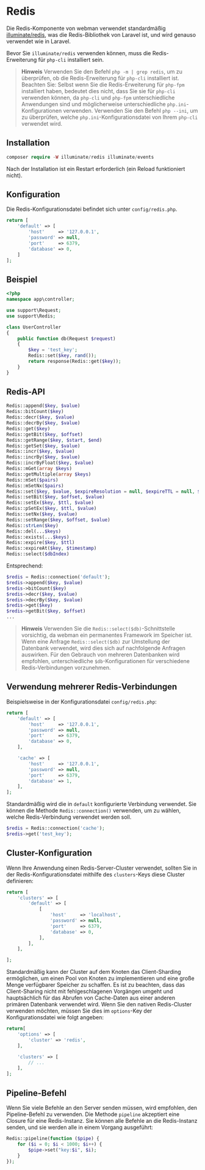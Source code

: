 # Redis

Die Redis-Komponente von webman verwendet standardmäßig [illuminate/redis](https://github.com/illuminate/redis), was die Redis-Bibliothek von Laravel ist, und wird genauso verwendet wie in Laravel.

Bevor Sie `illuminate/redis` verwenden können, muss die Redis-Erweiterung für `php-cli` installiert sein.

> **Hinweis**
> Verwenden Sie den Befehl `php -m | grep redis`, um zu überprüfen, ob die Redis-Erweiterung für `php-cli` installiert ist. Beachten Sie: Selbst wenn Sie die Redis-Erweiterung für `php-fpm` installiert haben, bedeutet dies nicht, dass Sie sie für `php-cli` verwenden können, da `php-cli` und `php-fpm` unterschiedliche Anwendungen sind und möglicherweise unterschiedliche `php.ini`-Konfigurationen verwenden. Verwenden Sie den Befehl `php --ini`, um zu überprüfen, welche `php.ini`-Konfigurationsdatei von Ihrem `php-cli` verwendet wird.

## Installation

```php
composer require -W illuminate/redis illuminate/events
```

Nach der Installation ist ein Restart erforderlich (ein Reload funktioniert nicht).

## Konfiguration
Die Redis-Konfigurationsdatei befindet sich unter `config/redis.php`.
```php
return [
    'default' => [
        'host'     => '127.0.0.1',
        'password' => null,
        'port'     => 6379,
        'database' => 0,
    ]
];
```

## Beispiel
```php
<?php
namespace app\controller;

use support\Request;
use support\Redis;

class UserController
{
    public function db(Request $request)
    {
        $key = 'test_key';
        Redis::set($key, rand());
        return response(Redis::get($key));
    }
}
```

## Redis-API
```php
Redis::append($key, $value)
Redis::bitCount($key)
Redis::decr($key, $value)
Redis::decrBy($key, $value)
Redis::get($key)
Redis::getBit($key, $offset)
Redis::getRange($key, $start, $end)
Redis::getSet($key, $value)
Redis::incr($key, $value)
Redis::incrBy($key, $value)
Redis::incrByFloat($key, $value)
Redis::mGet(array $keys)
Redis::getMultiple(array $keys)
Redis::mSet($pairs)
Redis::mSetNx($pairs)
Redis::set($key, $value, $expireResolution = null, $expireTTL = null, $flag = null)
Redis::setBit($key, $offset, $value)
Redis::setEx($key, $ttl, $value)
Redis::pSetEx($key, $ttl, $value)
Redis::setNx($key, $value)
Redis::setRange($key, $offset, $value)
Redis::strLen($key)
Redis::del(...$keys)
Redis::exists(...$keys)
Redis::expire($key, $ttl)
Redis::expireAt($key, $timestamp)
Redis::select($dbIndex)
```
Entsprechend:
```php
$redis = Redis::connection('default');
$redis->append($key, $value)
$redis->bitCount($key)
$redis->decr($key, $value)
$redis->decrBy($key, $value)
$redis->get($key)
$redis->getBit($key, $offset)
...
```

> **Hinweis**
> Verwenden Sie die `Redis::select($db)`-Schnittstelle vorsichtig, da webman ein permanentes Framework im Speicher ist. Wenn eine Anfrage `Redis::select($db)` zur Umstellung der Datenbank verwendet, wird dies sich auf nachfolgende Anfragen auswirken. Für den Gebrauch von mehreren Datenbanken wird empfohlen, unterschiedliche `$db`-Konfigurationen für verschiedene Redis-Verbindungen vorzunehmen.

## Verwendung mehrerer Redis-Verbindungen
Beispielsweise in der Konfigurationsdatei `config/redis.php`:
```php
return [
    'default' => [
        'host'     => '127.0.0.1',
        'password' => null,
        'port'     => 6379,
        'database' => 0,
    ],

    'cache' => [
        'host'     => '127.0.0.1',
        'password' => null,
        'port'     => 6379,
        'database' => 1,
    ],
];
```
Standardmäßig wird die in `default` konfigurierte Verbindung verwendet. Sie können die Methode `Redis::connection()` verwenden, um zu wählen, welche Redis-Verbindung verwendet werden soll.
```php
$redis = Redis::connection('cache');
$redis->get('test_key');
```

## Cluster-Konfiguration
Wenn Ihre Anwendung einen Redis-Server-Cluster verwendet, sollten Sie in der Redis-Konfigurationsdatei mithilfe des `clusters`-Keys diese Cluster definieren:
```php
return [
    'clusters' => [
        'default' => [
            [
                'host'     => 'localhost',
                'password' => null,
                'port'     => 6379,
                'database' => 0,
            ],
        ],
    ],

];
```

Standardmäßig kann der Cluster auf dem Knoten das Client-Sharding ermöglichen, um einen Pool von Knoten zu implementieren und eine große Menge verfügbarer Speicher zu schaffen. Es ist zu beachten, dass das Client-Sharing nicht mit fehlgeschlagenen Vorgängen umgeht und hauptsächlich für das Abrufen von Cache-Daten aus einer anderen primären Datenbank verwendet wird. Wenn Sie den nativen Redis-Cluster verwenden möchten, müssen Sie dies im `options`-Key der Konfigurationsdatei wie folgt angeben:
```php
return[
    'options' => [
        'cluster' => 'redis',
    ],

    'clusters' => [
        // ...
    ],
];
```

## Pipeline-Befehl
Wenn Sie viele Befehle an den Server senden müssen, wird empfohlen, den Pipeline-Befehl zu verwenden. Die Methode `pipeline` akzeptiert eine Closure für eine Redis-Instanz. Sie können alle Befehle an die Redis-Instanz senden, und sie werden alle in einem Vorgang ausgeführt:
```php
Redis::pipeline(function ($pipe) {
    for ($i = 0; $i < 1000; $i++) {
        $pipe->set("key:$i", $i);
    }
});
```

